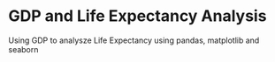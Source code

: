 # GDP and Life Expectancy Analysis
 Using GDP to analysze Life Expectancy using pandas, matplotlib and seaborn

